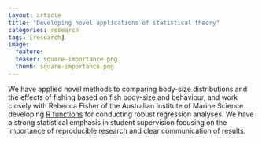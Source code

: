 ```yaml
---
layout: article
title: "Developing novel applications of statistical theory"
categories: research
tags: [research]
image:
  feature: 
  teaser: square-importance.png
  thumb: square-importance.png
---
```


We have applied novel methods to comparing body-size distributions and the effects of fishing based on fish body-size and behaviour, and work closely with Rebecca Fisher of the Australian Institute of Marine Science developing [R functions](https://github.com/beckyfisher/FSSgam "R functions") for conducting robust regression analyses. We have a strong statistical emphasis in student supervision focusing on the importance of reproducible research and clear communication of results.
